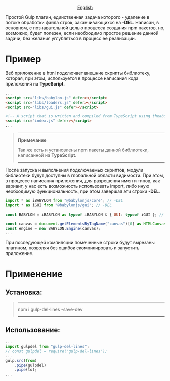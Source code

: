 <div align="center"><ins>

[English](/../../)

</ins></div>

Простой Gulp плагин, единственная задача которого - удаление в потоке обработки файла строк, заканчивающихся на **-DEL**. Написан, в основном, с познавательной целью процесса создания npm пакетов, но, возможно, будет полезен, если необходимо простое решение данной задачи, без желания углубляться в процесс ее реализации.

# Пример
Веб приложение в html подключает внешние скрипты библиотеку, которая, при этом, используется в процессе написания кода приложения на **TypeScript**.

```html
...
<script src="libs/babylon.js" defer></script>
<script src="libs/loaders.js" defer></script>
<script src="libs/gui.js" defer></script>

<!-- A script that is written and compiled from TypeScript using theabove libraries. -->
<script src="index.js" defer></script>
...
```

>---
>**Примечание**
>
>Так же есть и установлены npm пакеты данной библиотеки, написанной на **TypeScript**.
>
>---

После запуска и выполнения подключаемых скриптов, модули библиотеки будут доступны в глобальной области видимости. При этом, в процессе написания приложения, для разрешения имен и типов, как вариант, у нас есть возможность использовать import, либо иную необходимую функциональность, при этом завершая эти строки **-DEL**.

```javascript
import * as iBABYLON from "@babylonjs/core"; // -DEL
import * as iGUI from "@babylonjs/gui"; // -DEL

const BABYLON = iBABYLON as typeof iBABYLON & { GUI: typeof iGUI }; // -DEL

const canvas = document.getElementsByTagName("canvas")[0] as HTMLCanvasElement;
const engine = new BABYLON.Engine(canvas);
...
```
При последующей компиляции помеченные строки будут вырезаны плагином, позволяя без ошибок скомпилировать и запустить приложение.

# Применение

## Установка:
>___
>npm i gulp-del-lines -save-dev
>___

## Использование:

```javascript
...
import gulpdel from "gulp-del-lines";
// const gulpdel = require("gulp-del-lines");
...
gulp.src(from)
    .pipe(gulpdel)
    .pipe(to);
...
```
